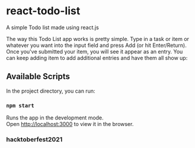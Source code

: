 # react-todo-list
A simple Todo list made using react.js

The way this Todo List app works is pretty simple. Type in a task or item or whatever you want into the input field and press Add (or hit Enter/Return). Once you've submitted your item, you will see it appear as an entry. You can keep adding item to add additional entries and have them all show up:

## Available Scripts

In the project directory, you can run:

### `npm start`

Runs the app in the development mode.\
Open [http://localhost:3000](http://localhost:3000) to view it in the browser.


### hacktoberfest2021
